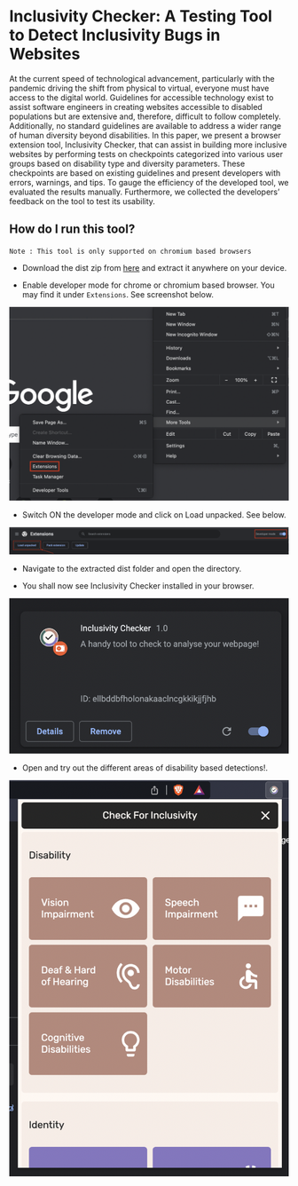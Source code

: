 # Inclusivity Checker: A Testing Tool to Detect Inclusivity Bugs in Websites

At the current speed of technological advancement, particularly
with the pandemic driving the shift from physical to virtual, everyone must have access to the digital world. Guidelines for accessible
technology exist to assist software engineers in creating websites
accessible to disabled populations but are extensive and, therefore,
difficult to follow completely. Additionally, no standard guidelines
are available to address a wider range of human diversity beyond
disabilities. In this paper, we present a browser extension tool, Inclusivity Checker, that can assist in building more inclusive websites
by performing tests on checkpoints categorized into various user
groups based on disability type and diversity parameters. These checkpoints are based on existing guidelines and present developers with errors, warnings, and tips. To gauge the efficiency of the
developed tool, we evaluated the results manually. Furthermore, we
collected the developers’ feedback on the tool to test its usability.

## How do I run this tool?

`Note : This tool is only supported on chromium based browsers`

* Download the dist zip from [here](https://drive.google.com/file/d/19_W0btN2tnF7MJu1FS8LldfxX3gp205b/view?usp=share_link) and extract it anywhere on your device.

* Enable developer mode for chrome or chromium based browser. You may find it under `Extensions`. See screenshot below.

![Extensions.png](./readme-assets/Extensions.png "Dropdown -> Extensions")

* Switch ON the developer mode and click on Load unpacked. See below.

![Developer Mode.png](./readme-assets/Developer%20Mode.png "Load Unpacked with Developer Mode ON")

* Navigate to the extracted dist folder and open the directory.

* You shall now see Inclusivity Checker installed in your browser.

![Inclusivity Checker.png](./readme-assets/Inclusivity%20Checker.png "Installed Inclusivity Checker")

* Open and try out the different areas of disability based detections!.

![Tool Demo.png](./readme-assets/Tool%20Demo.png "Tool Demo")
